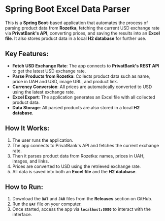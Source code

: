 # Spring Boot Excel Data Parser

This is a **Spring Boot**-based application that automates the process of parsing product data from **Rozetka**, fetching the current USD exchange rate via **PrivatBank's API**, converting prices, and saving the results into an **Excel file**. It also stores product data in a local **H2 database** for further use.

## Key Features:

- **Fetch USD Exchange Rate**: The app connects to **PrivatBank's REST API** to get the latest USD exchange rate.
- **Parse Products from Rozetka**: Collects product data such as name, price in UAH and USD, image URL, and product link.
- **Currency Conversion**: All prices are automatically converted to USD using the latest exchange rate.
- **Excel Export**: The application generates an Excel file with all collected product data.
- **Data Storage**: All parsed products are also stored in a local **H2 database**.

## How It Works:

1. The user runs the application.
2. The app connects to PrivatBank's API and fetches the current exchange rate.
3. Then it parses product data from Rozetka: names, prices in UAH, images, and links.
4. Prices are converted to USD using the retrieved exchange rate.
5. All data is saved into both an **Excel file** and the **H2 database**.

## How to Run:

1. Download the **`BAT`** and **`JAR`** files from the **Releases** section on GitHub.
2. Run the **`BAT`** file on your computer.
3. Once started, access the app via **`localhost:8080`** to interact with the interface.
